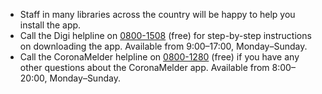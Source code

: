 - Staff in many libraries across the country will be happy to help you install the app.
- Call the Digi helpline on <a href="tel:+318001508">0800-1508</a> (free) for step-by-step instructions on downloading the app. Available from 9:00–17:00, Monday–Sunday.
- Call the CoronaMelder helpline on <a href="tel:+318001280">0800-1280</a> (free) if you have any other questions about the CoronaMelder app. Available from 8:00–20:00, Monday–Sunday.
